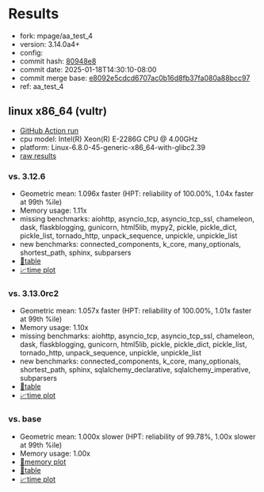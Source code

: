 # Results

- fork: mpage/aa_test_4
- version: 3.14.0a4+
- config: 
- commit hash: [80948e8](https://github.com/mpage/cpython/commit/80948e8)
- commit date: 2025-01-18T14:30:10-08:00
- commit merge base: [e8092e5cdcd6707ac0b16d8fb37fa080a88bcc97](https://github.com/python/cpython/commit/e8092e5cdcd6707ac0b16d8fb37fa080a88bcc97)
- ref: aa_test_4

## linux x86_64 (vultr)

- [GitHub Action run](https://github.com/facebookexperimental/free-threading-benchmarking/actions/runs/12847971419)
- cpu model: Intel(R) Xeon(R) E-2286G CPU @ 4.00GHz
- platform: Linux-6.8.0-45-generic-x86_64-with-glibc2.39
- [raw results](bm-20250118-vultr-x86_64-mpage-aa_test_4-3.14.0a4%2B-80948e8.json)

### vs. 3.12.6

- Geometric mean: 1.096x faster (HPT: reliability of 100.00%, 1.04x faster at 99th %ile)
- Memory usage: 1.11x
- missing benchmarks: aiohttp, asyncio_tcp, asyncio_tcp_ssl, chameleon, dask, flaskblogging, gunicorn, html5lib, mypy2, pickle, pickle_dict, pickle_list, tornado_http, unpack_sequence, unpickle, unpickle_list
- new benchmarks: connected_components, k_core, many_optionals, shortest_path, sphinx, subparsers
- [📄table](bm-20250118-vultr-x86_64-mpage-aa_test_4-3.14.0a4%2B-80948e8-vs-3.12.6.md)
- [📈time plot](bm-20250118-vultr-x86_64-mpage-aa_test_4-3.14.0a4%2B-80948e8-vs-3.12.6.svg)

### vs. 3.13.0rc2

- Geometric mean: 1.057x faster (HPT: reliability of 100.00%, 1.01x faster at 99th %ile)
- Memory usage: 1.10x
- missing benchmarks: aiohttp, asyncio_tcp, asyncio_tcp_ssl, chameleon, dask, flaskblogging, gunicorn, html5lib, pickle, pickle_dict, pickle_list, tornado_http, unpack_sequence, unpickle, unpickle_list
- new benchmarks: connected_components, k_core, many_optionals, shortest_path, sphinx, sqlalchemy_declarative, sqlalchemy_imperative, subparsers
- [📄table](bm-20250118-vultr-x86_64-mpage-aa_test_4-3.14.0a4%2B-80948e8-vs-3.13.0rc2.md)
- [📈time plot](bm-20250118-vultr-x86_64-mpage-aa_test_4-3.14.0a4%2B-80948e8-vs-3.13.0rc2.svg)

### vs. base

- Geometric mean: 1.000x slower (HPT: reliability of 99.78%, 1.00x slower at 99th %ile)
- Memory usage: 1.00x
- [🧠memory plot](bm-20250118-vultr-x86_64-mpage-aa_test_4-3.14.0a4%2B-80948e8-vs-base-mem.svg)
- [📄table](bm-20250118-vultr-x86_64-mpage-aa_test_4-3.14.0a4%2B-80948e8-vs-base.md)
- [📈time plot](bm-20250118-vultr-x86_64-mpage-aa_test_4-3.14.0a4%2B-80948e8-vs-base.svg)

